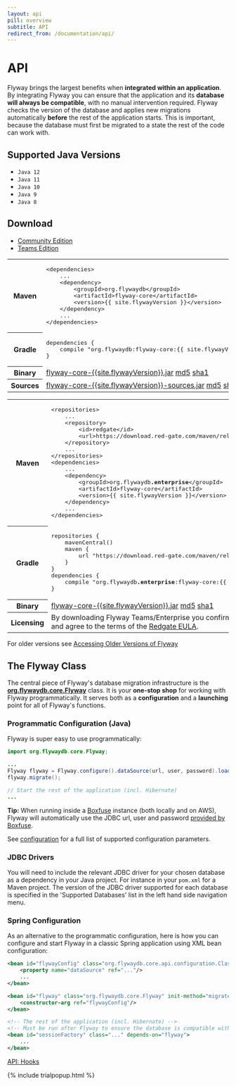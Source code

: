 ```yaml
---
layout: api
pill: overview
subtitle: API
redirect_from: /documentation/api/
---
```

# API

Flyway brings the largest benefits when **integrated within an application**. By integrating Flyway
you can ensure that the application and its **database will always be compatible**, with no manual
intervention required. Flyway checks the version of the database and applies new migrations automatically
**before** the rest of the application starts. This is important, because the database must first
be migrated to a state the rest of the code can work with.

## Supported Java Versions

- `Java 12`
- `Java 11`
- `Java 10`
- `Java 9`
- `Java 8`

## Download

<div class="tabbable">
    <ul class="nav nav-tabs">
        <li class="active marketing-item"><a href="#tab-community" data-toggle="tab">Community Edition</a></li>
        <li class="marketing-item"><a href="#tab-teams" data-toggle="tab">Teams Edition</a></li>
    </ul>
    <div class="tab-content">
        <div class="tab-pane active" id="tab-community">
<table class="table">
    <tr>
        <th>Maven</th>
        <td>
            <pre class="prettyprint">&lt;dependencies&gt;
    ...
    &lt;dependency&gt;
        &lt;groupId&gt;org.flywaydb&lt;/groupId&gt;
        &lt;artifactId&gt;flyway-core&lt;/artifactId&gt;
        &lt;version&gt;{{ site.flywayVersion }}&lt;/version&gt;
    &lt;/dependency&gt;
    ...
&lt;/dependencies&gt;</pre>
        </td>
    </tr>
    <tr>
        <th>Gradle</th>
        <td>
            <pre class="prettyprint">dependencies {
    compile "org.flywaydb:flyway-core:{{ site.flywayVersion }}"
}</pre>
        </td>
    </tr>
    <tr>
        <th>Binary</th>
        <td>
            <a class="btn btn-primary btn-download" href="/download/thankyou?dl=https://repo1.maven.org/maven2/org/flywaydb/flyway-core/{{site.flywayVersion}}/flyway-core-{{site.flywayVersion}}.jar"><i class="fa fa-download"></i> flyway-core-{{site.flywayVersion}}.jar</a>
            <a class="note" href="https://repo1.maven.org/maven2/org/flywaydb/flyway-core/{{site.flywayVersion}}/flyway-core-{{site.flywayVersion}}.jar.md5">md5</a>
            <a class="note" href="https://repo1.maven.org/maven2/org/flywaydb/flyway-core/{{site.flywayVersion}}/flyway-core-{{site.flywayVersion}}.jar.sha1">sha1</a>
        </td>
    </tr>
    <tr>
        <th>Sources</th>
        <td>
            <a class="btn btn-primary btn-download" href="/download/thankyou?dl=https://repo1.maven.org/maven2/org/flywaydb/flyway-core/{{site.flywayVersion}}/flyway-core-{{site.flywayVersion}}-sources.jar"><i class="fa fa-download"></i> flyway-core-{{site.flywayVersion}}-sources.jar</a>
            <a class="note" href="https://repo1.maven.org/maven2/org/flywaydb/flyway-core/{{site.flywayVersion}}/flyway-core-{{site.flywayVersion}}-sources.jar.md5">md5</a>
            <a class="note" href="https://repo1.maven.org/maven2/org/flywaydb/flyway-core/{{site.flywayVersion}}/flyway-core-{{site.flywayVersion}}-sources.jar.sha1">sha1</a>
        </td>
    </tr>
</table>
        </div>
<div class="tab-pane" id="tab-teams">
<table class="table">
    <tr>
        <th>Maven</th>
        <td>
            <pre class="prettyprint">&lt;repositories&gt;
    ...
    &lt;repository&gt;
        &lt;id&gt;redgate&lt;/id&gt;
        &lt;url&gt;https://download.red-gate.com/maven/release&lt;/url&gt;
    &lt;/repository&gt;
    ...
&lt;/repositories&gt;
&lt;dependencies&gt;
    ...
    &lt;dependency&gt;
        &lt;groupId&gt;org.flywaydb<strong>.enterprise</strong>&lt;/groupId&gt;
        &lt;artifactId&gt;flyway-core&lt;/artifactId&gt;
        &lt;version&gt;{{ site.flywayVersion }}&lt;/version&gt;
    &lt;/dependency&gt;
    ...
&lt;/dependencies&gt;</pre>
        </td>
    </tr>
    <tr>
        <th>Gradle</th>
        <td>
            <pre class="prettyprint">repositories {
    mavenCentral()
    maven {
        url "https://download.red-gate.com/maven/release"
    }
}
dependencies {
    compile "org.flywaydb<strong>.enterprise</strong>:flyway-core:{{ site.flywayVersion }}"
}</pre>
        </td>
    </tr>
    <tr>
        <th>Binary</th>
        <td>
            <a class="btn btn-primary btn-download" href="/download/thankyou?dl={{site.enterpriseUrl}}/flyway-core/{{site.flywayVersion}}/flyway-core-{{site.flywayVersion}}.jar"><i class="fa fa-download"></i> flyway-core-{{site.flywayVersion}}.jar</a>
            <a class="note" href="{{site.enterpriseUrl}}/flyway-core/{{site.flywayVersion}}/flyway-core-{{site.flywayVersion}}.jar.md5">md5</a>
            <a class="note" href="{{site.enterpriseUrl}}/flyway-core/{{site.flywayVersion}}/flyway-core-{{site.flywayVersion}}.jar.sha1">sha1</a>
        </td>
    </tr>
    <tr>
        <th>Licensing</th>
        <td>
            By downloading Flyway Teams/Enterprise you confirm that you have read and agree to the terms of the <a href="https://www.red-gate.com/assets/purchase/assets/subscription-license.pdf?_ga=2.265045707.556964523.1656332792-1685764737.1620948215">Redgate EULA</a>.
        </td>
    </tr>
</table>
        </div>
    </div>
</div>
<p class="note">
  For older versions see <a href="/documentation/olderversions">Accessing Older Versions of Flyway</a>
</p>

## The Flyway Class

The central piece of Flyway's database migration infrastructure is the
**[org.flywaydb.core.Flyway](/documentation/usage/api/javadoc/org/flywaydb/core/Flyway)**
class. It is your **one-stop shop** for working with Flyway programmatically. It serves both as a
**configuration** and a **launching** point for all of Flyway's functions.

### Programmatic Configuration (Java)

Flyway is super easy to use programmatically:

```java
import org.flywaydb.core.Flyway;

...
Flyway flyway = Flyway.configure().dataSource(url, user, password).load();
flyway.migrate();

// Start the rest of the application (incl. Hibernate)
...
```

<div class="well"><strong>Tip:</strong> When running inside a <a href="https://boxfuse.com">Boxfuse</a>
    instance (both locally and on AWS), Flyway will automatically use the JDBC url, user and password
    <a href="https://boxfuse.com/docs/databases#envvars">provided by Boxfuse</a>.</div>

See [configuration](/documentation/configuration/parameters) for a full list of supported configuration parameters.

### JDBC Drivers

You will need to include the relevant JDBC driver for your chosen database as a dependency in your Java project.
For instance in your `pom.xml` for a Maven project. The version of the JDBC driver supported for each database is specified in the 'Supported Databases' list in the left hand side navigation menu.

### Spring Configuration

As an alternative to the programmatic configuration, here is how you can configure and start Flyway in a classic
Spring application using XML bean configuration:

```xml
<bean id="flywayConfig" class="org.flywaydb.core.api.configuration.ClassicConfiguration">
    <property name="dataSource" ref="..."/>
    ...
</bean>

<bean id="flyway" class="org.flywaydb.core.Flyway" init-method="migrate">
    <constructor-arg ref="flywayConfig"/>
</bean>

<!-- The rest of the application (incl. Hibernate) -->
<!-- Must be run after Flyway to ensure the database is compatible with the code -->
<bean id="sessionFactory" class="..." depends-on="flyway">
    ...
</bean>
```

<p class="next-steps">
    <a class="btn btn-primary" href="/documentation/usage/api/hooks">API: Hooks <i class="fa fa-arrow-right"></i></a>
</p>

{% include trialpopup.html %}
